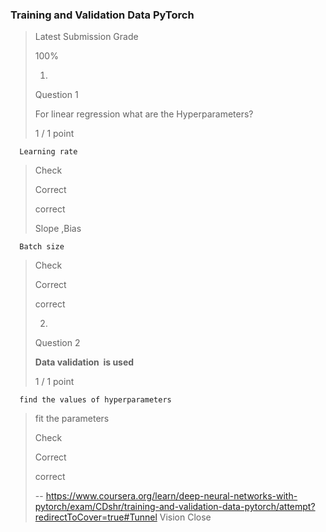 ### Training and Validation Data PyTorch
> 
> Latest Submission Grade
> 
> 100%
> 
> 1.
> 
> Question 1
> 
> For linear regression what are the Hyperparameters?
> 
> 1 / 1 point
> 

      Learning rate 
> 
> Check
> 
> Correct
> 
> correct
> 
>  Slope ,Bias 
> 

      Batch size 
> 
> Check
> 
> Correct
> 
> correct
> 
> 2.
> 
> Question 2
> 
> **Data validation  is used**
> 
> 1 / 1 point
> 

      find the values of hyperparameters 
> 
>  fit the parameters 
> 
> Check
> 
> Correct
> 
> correct
>
> -- https://www.coursera.org/learn/deep-neural-networks-with-pytorch/exam/CDshr/training-and-validation-data-pytorch/attempt?redirectToCover=true#Tunnel Vision Close

